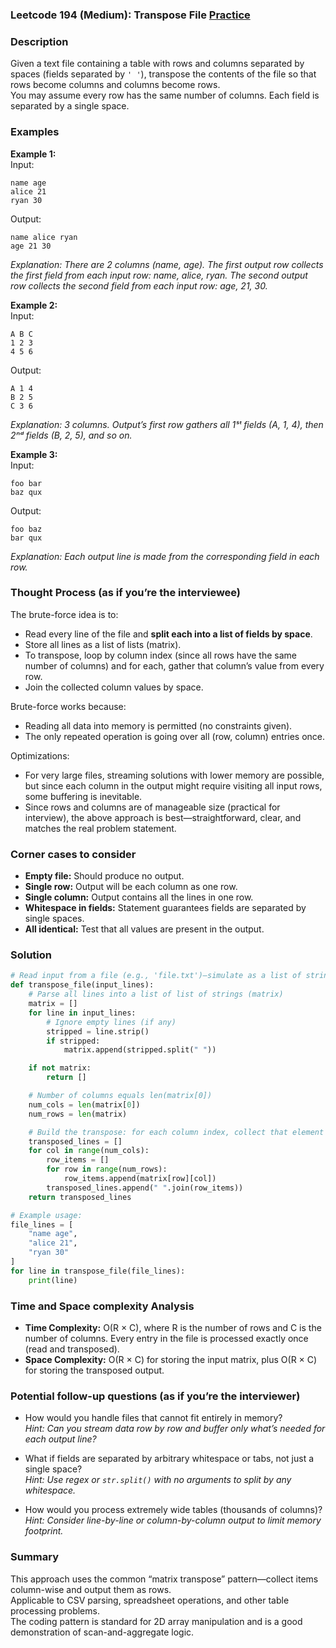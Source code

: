 ### Leetcode 194 (Medium): Transpose File [Practice](https://leetcode.com/problems/transpose-file)

### Description  
Given a text file containing a table with rows and columns separated by spaces (fields separated by `' '`), transpose the contents of the file so that rows become columns and columns become rows.  
You may assume every row has the same number of columns. Each field is separated by a single space.

### Examples  

**Example 1:**  
Input:
```
name age
alice 21
ryan 30
```
Output:
```
name alice ryan
age 21 30
```
*Explanation: There are 2 columns (name, age). The first output row collects the first field from each input row: name, alice, ryan. The second output row collects the second field from each input row: age, 21, 30.*

**Example 2:**  
Input:
```
A B C
1 2 3
4 5 6
```
Output:
```
A 1 4
B 2 5
C 3 6
```
*Explanation: 3 columns. Output’s first row gathers all 1ˢᵗ fields (A, 1, 4), then 2ⁿᵈ fields (B, 2, 5), and so on.*

**Example 3:**  
Input:
```
foo bar
baz qux
```
Output:
```
foo baz
bar qux
```
*Explanation: Each output line is made from the corresponding field in each row.*

### Thought Process (as if you’re the interviewee)  
The brute-force idea is to:
- Read every line of the file and **split each into a list of fields by space**.
- Store all lines as a list of lists (matrix).
- To transpose, loop by column index (since all rows have the same number of columns) and for each, gather that column’s value from every row.
- Join the collected column values by space.

Brute-force works because:
- Reading all data into memory is permitted (no constraints given).
- The only repeated operation is going over all (row, column) entries once.
  
Optimizations:
- For very large files, streaming solutions with lower memory are possible, but since each column in the output might require visiting all input rows, some buffering is inevitable.
- Since rows and columns are of manageable size (practical for interview), the above approach is best—straightforward, clear, and matches the real problem statement.

### Corner cases to consider  
- **Empty file:** Should produce no output.
- **Single row:** Output will be each column as one row.
- **Single column:** Output contains all the lines in one row.
- **Whitespace in fields:** Statement guarantees fields are separated by single spaces.
- **All identical:** Test that all values are present in the output.

### Solution

```python
# Read input from a file (e.g., 'file.txt')—simulate as a list of strings here for portability.
def transpose_file(input_lines):
    # Parse all lines into a list of list of strings (matrix)
    matrix = []
    for line in input_lines:
        # Ignore empty lines (if any)
        stripped = line.strip()
        if stripped:
            matrix.append(stripped.split(" "))

    if not matrix:
        return []

    # Number of columns equals len(matrix[0])
    num_cols = len(matrix[0])
    num_rows = len(matrix)

    # Build the transpose: for each column index, collect that element from each row
    transposed_lines = []
    for col in range(num_cols):
        row_items = []
        for row in range(num_rows):
            row_items.append(matrix[row][col])
        transposed_lines.append(" ".join(row_items))
    return transposed_lines

# Example usage:
file_lines = [
    "name age",
    "alice 21",
    "ryan 30"
]
for line in transpose_file(file_lines):
    print(line)
```

### Time and Space complexity Analysis  

- **Time Complexity:** O(R × C), where R is the number of rows and C is the number of columns. Every entry in the file is processed exactly once (read and transposed).
- **Space Complexity:** O(R × C) for storing the input matrix, plus O(R × C) for storing the transposed output.

### Potential follow-up questions (as if you’re the interviewer)  

- How would you handle files that cannot fit entirely in memory?  
  *Hint: Can you stream data row by row and buffer only what’s needed for each output line?*

- What if fields are separated by arbitrary whitespace or tabs, not just a single space?  
  *Hint: Use regex or `str.split()` with no arguments to split by any whitespace.*

- How would you process extremely wide tables (thousands of columns)?  
  *Hint: Consider line-by-line or column-by-column output to limit memory footprint.*

### Summary
This approach uses the common “matrix transpose” pattern—collect items column-wise and output them as rows.  
Applicable to CSV parsing, spreadsheet operations, and other table processing problems.  
The coding pattern is standard for 2D array manipulation and is a good demonstration of scan-and-aggregate logic.